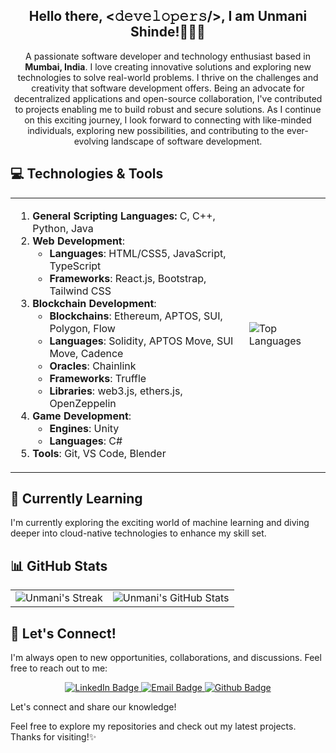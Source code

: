 <h2  align="center"> Hello there, <𝚍𝚎𝚟𝚎𝚕𝚘𝚙𝚎𝚛𝚜/>, I am Unmani Shinde!👩🏻‍💻</h2>

<div align='center'>

A passionate software developer and technology enthusiast based in **Mumbai, India**.
I love creating innovative solutions and exploring new technologies to solve real-world problems. I thrive on the challenges and creativity that software development offers.
Being an advocate for decentralized applications and open-source collaboration, I've contributed to projects enabling me to build robust and secure solutions.
As I continue on this exciting journey, I look forward to connecting with like-minded individuals, exploring new possibilities, and contributing to the ever-evolving landscape of software development.


</div>



  



## 💻 Technologies & Tools

<table align="center" border="0">
  <tr>
    <td>
  <ol>
    <li><strong>General Scripting Languages: </strong>C, C++, Python, Java
    </li>
    <li><strong>Web Development</strong>:
      <ul>
        <li><strong>Languages</strong>: HTML/CSS5, JavaScript, TypeScript</li>
        <li><strong>Frameworks</strong>: React.js, Bootstrap, Tailwind CSS</li>
      </ul>
    </li>
    <li><strong>Blockchain Development</strong>:
      <ul>
        <li><strong>Blockchains</strong>: Ethereum, APTOS, SUI, Polygon, Flow</li>
        <li><strong>Languages</strong>: Solidity, APTOS Move, SUI Move, Cadence</li>
        <li><strong>Oracles</strong>: Chainlink</li>
        <li><strong>Frameworks</strong>: Truffle</li>
        <li><strong>Libraries</strong>: web3.js, ethers.js, OpenZeppelin</li>
      </ul>
    </li>
    <li><strong>Game Development</strong>:
      <ul>
        <li><strong>Engines</strong>: Unity </li>
        <li><strong>Languages</strong>: C#</li>
      </ul>
    </li>
    <li><strong>Tools</strong>: Git, VS Code, Blender</li>
  </ol>
</td>
    <td>
      <img src="https://github-readme-stats.vercel.app/api/top-langs/?username=unmani-shinde&layout=compact" alt="Top Languages">
    </td>
  </tr>
</table>




## 🌱 Currently Learning

I'm currently exploring the exciting world of machine learning and diving deeper into cloud-native technologies to enhance my skill set.

## 📊 GitHub Stats



<table align="center" border="0">
  <tr>
    <td>
      <img src="https://github-readme-streak-stats.herokuapp.com?user=unmani-shinde&theme=neon-palenight&hide_border=true" alt="Unmani's Streak">
    </td>
    <td>
      <img src="https://github-readme-stats.vercel.app/api?username=unmani-shinde&show_icons=true&count_private=true&hide=contribs&theme=radical" alt="Unmani's GitHub Stats">
    </td>
  </tr>
</table>


## 🤝 Let's Connect!

I'm always open to new opportunities, collaborations, and discussions. Feel free to reach out to me:

<div align='center'>

<a href="https://www.linkedin.com/in/unmani-shinde/">
    <img src="https://img.shields.io/badge/LinkedIn-blue?style=for-the-badge&logo=linkedin&logoColor=white" alt="LinkedIn Badge"/>
  </a>
  <a href="mailto:mailto.unmani@gmail.com">
    <img src="https://img.shields.io/badge/Email-red?style=for-the-badge&logo=gmail&logoColor=white" alt="Email Badge"/>
  </a>
  <a href="https://github.com/unmani-shinde">
    <img src="https://img.shields.io/badge/Github-grey?style=for-the-badge&logo=github&logoColor=white" alt="Github Badge"/>
  </a>

</div>

Let's connect and share our knowledge!



Feel free to explore my repositories and check out my latest projects. Thanks for visiting!✨


